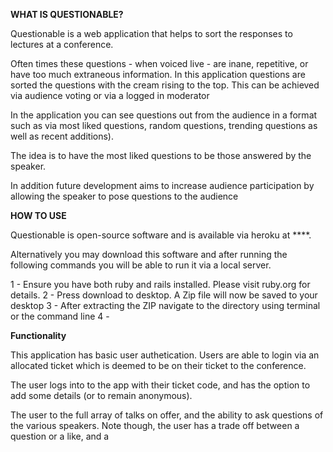 
**WHAT IS QUESTIONABLE?**

Questionable is a web application that helps to sort the responses to lectures at a conference.

Often times these questions - when voiced live - are inane, repetitive, or have too much extraneous information. In this application questions are sorted the questions with the cream rising to the top. This can be achieved via audience voting or via a logged in moderator

In the application you can see questions out from the audience in a format such as via most liked questions, random questions, trending questions as well as recent additions).

The idea is to have the most liked questions to be those answered by the speaker.

In addition future development aims to increase audience participation by allowing the speaker to pose questions to the audience

**HOW TO USE**

Questionable is open-source software and is available via heroku at ****.

Alternatively you may download this software and after running the following commands you will be able to run it via a local server.

1 - Ensure you have both ruby and rails installed. Please visit ruby.org for details.
2 - Press download to desktop. A Zip file will now be saved to your desktop
3 - After extracting the ZIP navigate to the directory using terminal or the command line
4 - 

**Functionality**

This application has basic user authetication. Users are able to login via an allocated ticket which is deemed to be on their ticket to the conference.

The user logs into to the app with their ticket code, and has the option to add some details (or to remain anonymous).

The user to the full array of talks on offer, and the ability to ask questions of the various speakers. Note though, the user has a trade off between a question or a like, and a
